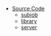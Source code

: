 * [Source Code](source-code.md)
  * [subjob](./subjob.md)
  * [library](./library.md)
  * [server](./server.md)